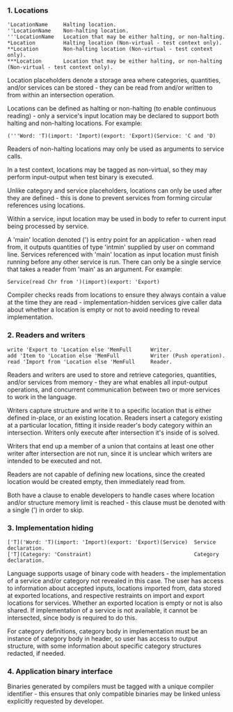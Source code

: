 ### 1. Locations
    'LocationName     Halting location.
    ''LocationName    Non-halting location.
    '''LocationName   Location that may be either halting, or non-halting.
    *Location         Halting location (Non-virtual - test context only).
    **Location        Non-halting location (Non-virtual - test context only).
    ***Location       Location that may be either halting, or non-halting (Non-virtual - test context only).

Location placeholders denote a storage area where categories, quantities, and/or services can be stored - they can be read from and/or written to from within an intersection operation.

Locations can be defined as halting or non-halting (to enable continuous reading) - only a service's input location may be declared to support both halting and non-halting locations. For example:

    ('''Word: 'T)(import: 'Import)(export: 'Export)(Service: 'C and 'D)

Readers of non-halting locations may only be used as arguments to service calls.

In a test context, locations may be tagged as non-virtual, so they may perform
input-output when test binary is executed.

Unlike category and service placeholders, locations can only be used after they are defined - this is done to prevent services from forming circular references using locations.

Within a service, input location may be used in body to refer to current input being processed by service.

A 'main' location denoted (') is entry point for an application - when read from, it outputs quantities of type 'intmin' supplied by user on command line. Services referenced with 'main' location as input location must finish running before any other service is run. There can only be a single service that takes a reader from 'main' as an argument. For example:

    Service(read Chr from ')(import)(export: 'Export)

Compiler checks reads from locations to ensure they always contain a value at the time they are read - implementation-hidden services give caller data about whether a location is empty or not to avoid needing to reveal implementation.

### 2. Readers and writers
    write 'Export to 'Location else 'MemFull      Writer.
    add 'Item to 'Location else 'MemFull          Writer (Push operation).
    read 'Import from 'Location else 'MemFull     Reader.

Readers and writers are used to store and retrieve categories, quantities, and/or services from memory - they are what enables all input-output operations, and concurrent communication between two or more services to work in the language.

Writers capture structure and write it to a specific location that is either defined in-place, or an existing location. Readers insert a category existing at a particular location, fitting it inside reader's body category within an intersection. Writers only execute after intersection it's inside of is solved.

Writers that end up a member of a union that contains at least one other writer after intersection are not run, since it is unclear which writers are intended to be executed and not.

Readers are not capable of defining new locations, since the created location would be created empty, then immediately read from.

Both have a clause to enable developers to handle cases where location and/or structure memory limit is reached - this clause must be denoted with a single (') in order to skip.

### 3. Implementation hiding
    ['T]('Word: 'T)(import: 'Import)(export: 'Export)(Service)  Service declaration.
    ['T](Category: 'Constraint)                                 Category declaration.

Language supports usage of binary code with headers - the implementation of a service and/or category not revealed in this case. The user has access to information about accepted inputs, locations imported from, data stored at exported locations, and respective restraints on import and export locations for services. Whether an exported location is empty or not is also shared. If implementation of a service is not available, it cannot be intersected, since body is required to do this.

For category definitions, category body in implementation must be an instance of category body in header, so user has access to output structure, with some information about specific category structures redacted, if needed.

### 4. Application binary interface

Binaries generated by compilers must be tagged with a unique compiler identifier - this ensures that only compatible binaries may be linked unless explicitly requested by developer.

